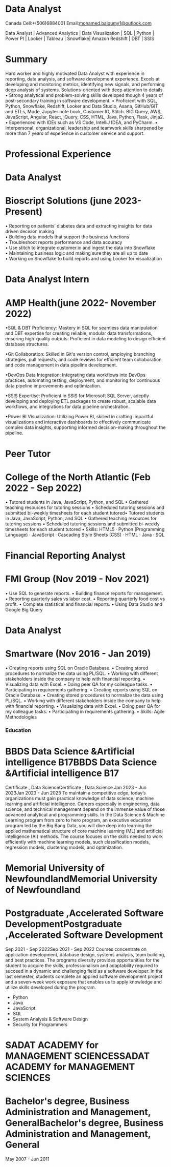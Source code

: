 # Data Analyst
Canada
Cell:+(506)6884001
Email:mohamed.baioumy1@outlook.com

Data Analyst | Advanced Analytics | Data Visualization | SQL | Python | Power PI | Looker | Tableau | Snowflake| Amazon Redshift | DBT | SSIS

# Summary
Hard worker and highly motivated Data Analyst with experience in reporting, data analysis, and software development experience. 
Excels at developing and monitoring metrics, identifying new signals, and performing deep analysis of systems. Solutions-oriented with deep attention to details.
• Strong analytical and problem-solving skills developed though 4 years of post-secondary training in 
   software development.
• Proficient with SQL, Python, Snowflake, Redshift, Looker and Data Studio, Asana, GitHub/GIT and ETLs, 
   Mode, Jupyter note book, Customer.IO, Stitch.
   BIG Query, AWS, JavaScript, Angular, React, jQuery, CSS, HTML, Java, Python, Flask, Jinja2.
• Experienced with IDEs such as VS Code, IntelliJ IDEA, and PyCharm.
• Interpersonal, organizational, leadership and teamwork skills sharpened by more than 7 years of 
   experience in customer service and support.
   
# Professional Experience 
# Data Analyst 
# Bioscript Solutions (june 2023- Present)
• Reporting on patients’ diabetes data and extracting insights for data driven decision making                                      
• Building data models that support the business functions                                    
• Troubleshoot reports performance and data accuracy                       
• Use stitch to integrate customer.io and ingest the data into Snowflake                                         
• Maintaining business logic and making sure they are all up to date                                       
• Working on Snowflake to build reports and using Looker for visualization                               

# Data Analyst Intern
# AMP Health(june 2022- November 2022)
•SQL & DBT Proficiency: Mastery in SQL for seamless data manipulation and DBT expertise for creating reliable, modular data transformations, ensuring high-quality outputs. Proficient in data modeling to design efficient database structures.              
 
•Git Collaboration: Skilled in Git's version control, employing branching strategies, pull requests, and code reviews for efficient team collaboration and code management in data pipeline development.                

•DevOps Data Integration: Integrating data workflows into DevOps practices, automating testing, deployment, and monitoring for continuous data pipeline improvements and optimization.                  

•SSIS Expertise: Proficient in SSIS for Microsoft SQL Server, adeptly developing and deploying ETL packages to create robust, scalable data workflows, and integrations for data pipeline orchestration.                

•Power BI Visualization: Utilizing Power BI, skilled in crafting impactful visualizations and interactive dashboards to effectively communicate complex data insights, supporting informed decision-making throughout the pipeline.            

# Peer Tutor 
# College of the North Atlantic (Feb 2022 - Sep 2022)
• Tutored students in Java, JavaScript, Python, and SQL
• Gathered teaching resources for tutoring sessions
• Scheduled tutoring sessions and submitted bi-weekly timesheets for each student tutored• Tutored students in Java, JavaScript, Python, and SQL 
• Gathered teaching resources for tutoring sessions 
• Scheduled tutoring sessions and submitted bi-weekly timesheets for each student tutored
• Skills: HTML5 · Python (Programming Language) · JavaScript · Cascading Style Sheets (CSS) · HTML · Java · SQL

# Financial Reporting Analyst
# FMI Group (Nov 2019 - Nov 2021)
• Use SQL to generate reports.
• Building finance reports for management. 
• Reporting quarterly sales vs labor cost. 
• Reporting quarterly food cost vs profit.
• Complete statistical and financial reports.
• Using Data Studio and Google Big Query

# Data Analyst
# Smartware (Nov 2016 - Jan 2019) 

• Creating reports using SQL on Oracle Database.
• Creating stored procedures to normalize the data using PL/SQL.
• Working with different stakeholders inside the company to help with financial reporting.
• Visualizing data with Excel.
• Doing peer QA for my colleague tasks.
• Participating in requirements gathering.
• Creating reports using SQL on Oracle Database. 
• Creating stored procedures to normalize the data using PL/SQL. 
• Working with different stakeholders inside the company to help with financial reporting.
• Visualizing data with Excel.
• Doing peer QA for my colleague tasks. 
• Participating in requirements gathering.
• Skills: Agile Methodologies

### Education
# BBDS Data Science &Artificial intelligence B17BBDS Data Science &Artificial intelligence B17
Certificate , Data ScienceCertificate , Data Science
Jan 2023 - Jun 2023Jan 2023 - Jun 2023
To maintain a competitive edge, today’s organizations must gain practical knowledge of data science, machine learning and artificial
intelligence. Careers especially in engineering, data science, and technical management depend on the immense value of those advanced
analytical and programming skills.
In the Data Science & Machine Learning program from zero to hero program, an executive education program led by the Big Bang Data, you
will dive deep into learning the applied mathematical structure of core machine learning (ML) and artificial intelligence (AI) methods. The course
focuses on the skills needed to work efficiently with machine learning models, such classification models, regression models, clustering
models, and optimization.

# Memorial University of NewfoundlandMemorial University of Newfoundland
# Postgraduate ,Accelerated Software DevelopmentPostgraduate ,Accelerated Software Development
Sep 2021 - Sep 2022Sep 2021 - Sep 2022
Courses concentrate on application development, database design, systems analysis, team building, and best practices. The programs diversity provides opportunities for the student to acquire the skills, professionalism and adaptability required to succeed in a dynamic and challenging field as a software developer.
In the last semester, students complete an applied software development project and a seven-week work exposure that enables us to apply knowledge and utilize skills developed during the program.
- Python
- Java
- JavaScript
- SQL
- System Analysis & Software Design
- Security for Programmers

# SADAT ACADEMY for MANAGEMENT SCIENCESSADAT ACADEMY for MANAGEMENT SCIENCES
# Bachelor's degree, Business Administration and Management, GeneralBachelor's degree, Business Administration and Management, General
 May 2007 - Jun 2011






